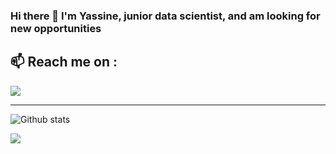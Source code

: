 ### Hi there 👋 I'm Yassine, junior data scientist, and am looking for new opportunities  

## 📫 Reach me on :  

<img src="https://github-readme-linkedin.vercel.app/[METHOD]?username=[https://www.linkedin.com/in/yassine-ait-jeddi-412268160/]" />

---

![Github stats](https://github-readme-stats.vercel.app/api?username=Altimis)

![](https://komarev.com/ghpvc/?username=Altimis)
